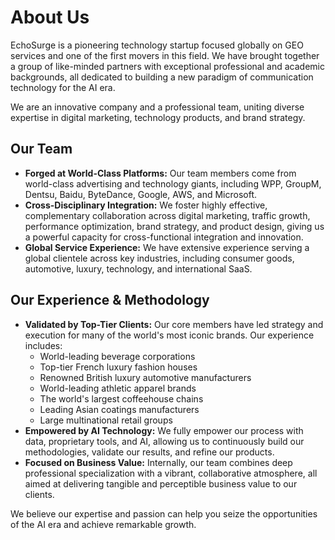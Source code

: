 # About Us

EchoSurge is a pioneering technology startup focused globally on GEO services and one of the first movers in this field. We have brought together a group of like-minded partners with exceptional professional and academic backgrounds, all dedicated to building a new paradigm of communication technology for the AI era.

We are an innovative company and a professional team, uniting diverse expertise in digital marketing, technology products, and brand strategy.

## Our Team

- **Forged at World-Class Platforms:** Our team members come from world-class advertising and technology giants, including WPP, GroupM, Dentsu, Baidu, ByteDance, Google, AWS, and Microsoft.
- **Cross-Disciplinary Integration:** We foster highly effective, complementary collaboration across digital marketing, traffic growth, performance optimization, brand strategy, and product design, giving us a powerful capacity for cross-functional integration and innovation.
- **Global Service Experience:** We have extensive experience serving a global clientele across key industries, including consumer goods, automotive, luxury, technology, and international SaaS.

## Our Experience & Methodology

- **Validated by Top-Tier Clients:** Our core members have led strategy and execution for many of the world's most iconic brands. Our experience includes:
  - World-leading beverage corporations
  - Top-tier French luxury fashion houses
  - Renowned British luxury automotive manufacturers
  - World-leading athletic apparel brands
  - The world's largest coffeehouse chains
  - Leading Asian coatings manufacturers
  - Large multinational retail groups
- **Empowered by AI Technology:** We fully empower our process with data, proprietary tools, and AI, allowing us to continuously build our methodologies, validate our results, and refine our products.
- **Focused on Business Value:** Internally, our team combines deep professional specialization with a vibrant, collaborative atmosphere, all aimed at delivering tangible and perceptible business value to our clients.

We believe our expertise and passion can help you seize the opportunities of the AI era and achieve remarkable growth.
